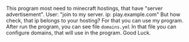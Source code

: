 This program most need to minecraft hostings, that have "server advertisement".
User: "join to my server. ip: play.example.com"
But how check, that ip belongs to your hosting?
For that you can use my program.
After run the program, you can see file `domains.yml`
In that file you can configure domains, that will use in the program.
Good Luck.
